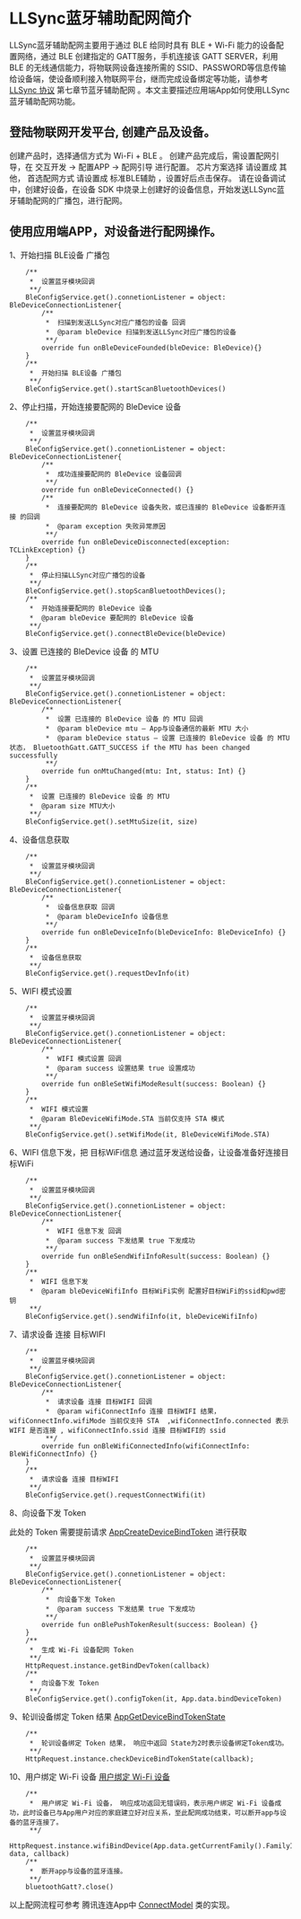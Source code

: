 # LLSync蓝牙辅助配网简介

LLSync蓝牙辅助配网主要用于通过 BLE 给同时具有 BLE + Wi-Fi 能力的设备配置网络，通过 BLE 创建指定的 GATT服务，手机连接该 GATT SERVER，利用 BLE 的无线通信能力，将物联网设备连接所需的 SSID、PASSWORD等信息传输给设备端，使设备顺利接入物联网平台，继而完成设备绑定等功能，请参考 [LLSync 协议](https://github.com/tencentyun/qcloud-iot-explorer-BLE-sdk-embedded/blob/master/docs/LLSync%E8%93%9D%E7%89%99%E8%AE%BE%E5%A4%87%E6%8E%A5%E5%85%A5%E5%8D%8F%E8%AE%AE.pdf) 第七章节蓝牙辅助配网 。本文主要描述应用端App如何使用LLSync蓝牙辅助配网功能。

## 登陆物联网开发平台, 创建产品及设备。

创建产品时，选择通信方式为 Wi-Fi + BLE 。
创建产品完成后，需设置配网引导，在 交互开发 -> 配置APP -> 配网引导 进行配置。 芯片方案选择 请设置成 其他， 首选配网方式 请设置成 标准BLE辅助 ，设置好后点击保存。
请在设备调试中，创建好设备，在设备 SDK 中烧录上创建好的设备信息，开始发送LLSync蓝牙辅助配网的广播包，进行配网。

## 使用应用端APP，对设备进行配网操作。

1、开始扫描 BLE设备 广播包

```
    /**
     *  设置蓝牙模块回调
     **/
    BleConfigService.get().connetionListener = object: BleDeviceConnectionListener{
        /**
         *  扫描到发送LLSync对应广播包的设备 回调
         *  @param bleDevice 扫描到发送LLSync对应广播包的设备
         **/
        override fun onBleDeviceFounded(bleDevice: BleDevice){}
    }
    /**
     *  开始扫描 BLE设备 广播包
     **/
    BleConfigService.get().startScanBluetoothDevices()
```

2、停止扫描，开始连接要配网的 BleDevice 设备

```
    /**
     *  设置蓝牙模块回调
     **/
    BleConfigService.get().connetionListener = object: BleDeviceConnectionListener{
        /**
         *  成功连接要配网的 BleDevice 设备回调
         **/
        override fun onBleDeviceConnected() {}
        /**
         *  连接要配网的 BleDevice 设备失败，或已连接的 BleDevice 设备断开连接 的回调
         *  @param exception 失败异常原因
         **/
        override fun onBleDeviceDisconnected(exception: TCLinkException) {}
    }
    /**
     *  停止扫描LLSync对应广播包的设备
     **/
    BleConfigService.get().stopScanBluetoothDevices();
    /**
     *  开始连接要配网的 BleDevice 设备
     *  @param bleDevice 要配网的 BleDevice 设备
     **/
    BleConfigService.get().connectBleDevice(bleDevice)
```

3、设置 已连接的 BleDevice 设备 的 MTU

```
    /**
     *  设置蓝牙模块回调
     **/
    BleConfigService.get().connetionListener = object: BleDeviceConnectionListener{
        /**
         *  设置 已连接的 BleDevice 设备 的 MTU 回调
         *  @param bleDevice mtu – App与设备通信的最新 MTU 大小
         *  @param bleDevice status – 设置 已连接的 BleDevice 设备 的 MTU状态， BluetoothGatt.GATT_SUCCESS if the MTU has been changed successfully
         **/
        override fun onMtuChanged(mtu: Int, status: Int) {}
    }
    /**
     *  设置 已连接的 BleDevice 设备 的 MTU
     *  @param size MTU大小
     **/
    BleConfigService.get().setMtuSize(it, size)
```

4、设备信息获取

```
    /**
     *  设置蓝牙模块回调
     **/
    BleConfigService.get().connetionListener = object: BleDeviceConnectionListener{
        /**
         *  设备信息获取 回调
         *  @param bleDeviceInfo 设备信息
         **/
        override fun onBleDeviceInfo(bleDeviceInfo: BleDeviceInfo) {}
    }
    /**
     *  设备信息获取
     **/
    BleConfigService.get().requestDevInfo(it)
```

5、WIFI 模式设置

```
    /**
     *  设置蓝牙模块回调
     **/
    BleConfigService.get().connetionListener = object: BleDeviceConnectionListener{
        /**
         *  WIFI 模式设置 回调
         *  @param success 设置结果 true 设置成功 
         **/
        override fun onBleSetWifiModeResult(success: Boolean) {}
    }
    /**
     *  WIFI 模式设置
     *  @param BleDeviceWifiMode.STA 当前仅支持 STA 模式
     **/
    BleConfigService.get().setWifiMode(it, BleDeviceWifiMode.STA)
```

6、WIFI 信息下发，把 目标WiFi信息 通过蓝牙发送给设备，让设备准备好连接目标WiFi

```
    /**
     *  设置蓝牙模块回调
     **/
    BleConfigService.get().connetionListener = object: BleDeviceConnectionListener{
        /**
         *  WIFI 信息下发 回调
         *  @param success 下发结果 true 下发成功 
         **/
        override fun onBleSendWifiInfoResult(success: Boolean) {}
    }
    /**
     *  WIFI 信息下发
     *  @param bleDeviceWifiInfo 目标WiFi实例 配置好目标WiFi的ssid和pwd密钥
     **/
    BleConfigService.get().sendWifiInfo(it, bleDeviceWifiInfo)
```

7、请求设备 连接 目标WIFI

```
    /**
     *  设置蓝牙模块回调
     **/
    BleConfigService.get().connetionListener = object: BleDeviceConnectionListener{
        /**
         *  请求设备 连接 目标WIFI 回调
         *  @param wifiConnectInfo 连接 目标WIFI 结果，wifiConnectInfo.wifiMode 当前仅支持 STA  ,wifiConnectInfo.connected 表示 WIFI 是否连接 , wifiConnectInfo.ssid 连接 目标WIFI的 ssid
         **/
        override fun onBleWifiConnectedInfo(wifiConnectInfo: BleWifiConnectInfo) {}
    }
    /**
     *  请求设备 连接 目标WIFI
     **/
    BleConfigService.get().requestConnectWifi(it)
```

8、向设备下发 Token

此处的 Token 需要提前请求 [AppCreateDeviceBindToken](https://cloud.tencent.com/document/product/1081/44044) 进行获取

```
    /**
     *  设置蓝牙模块回调
     **/
    BleConfigService.get().connetionListener = object: BleDeviceConnectionListener{
        /**
         *  向设备下发 Token
         *  @param success 下发结果 true 下发成功
         **/
        override fun onBlePushTokenResult(success: Boolean) {}
    }
    /**
     *  生成 Wi-Fi 设备配网 Token
     **/
    HttpRequest.instance.getBindDevToken(callback)
    /**
     *  向设备下发 Token
     **/
    BleConfigService.get().configToken(it, App.data.bindDeviceToken)

```

9、轮训设备绑定 Token 结果 [AppGetDeviceBindTokenState](https://cloud.tencent.com/document/product/1081/44045)

```
    /**
     *  轮训设备绑定 Token 结果， 响应中返回 State为2时表示设备绑定Token成功。
     **/
    HttpRequest.instance.checkDeviceBindTokenState(callback);
```

10、用户绑定 Wi-Fi 设备 [用户绑定 Wi-Fi 设备](https://cloud.tencent.com/document/product/1081/44046)
```
    /**
     *  用户绑定 Wi-Fi 设备， 响应成功返回无错误码，表示用户绑定 Wi-Fi 设备成功，此时设备已与App用户对应的家庭建立好对应关系，至此配网成功结束，可以断开app与设备的蓝牙连接了。
     **/
    HttpRequest.instance.wifiBindDevice(App.data.getCurrentFamily().FamilyId, data, callback)
    /**
     *  断开app与设备的蓝牙连接。
     **/
    bluetoothGatt?.close()
```

以上配网流程可参考 腾讯连连App中 [ConnectModel](https://github.com/tencentyun/iot-link-android/blob/8634f616fa45a0634b3bb981b12558555bd83c72/app/src/main/java/com/tencent/iot/explorer/link/mvp/model/ConnectModel.kt) 类的实现。